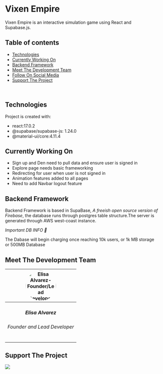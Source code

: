 # Vixen Empire

Vixen Empire is an interactive simulation game using React and Supabase.js. 

## Table of contents
* [Technologies](#technologies)
* [Currently Working On](#currently-working-on)
* [Backend Framework](#backend-framework)
* [Meet The Development Team](#meet-the-development-team)
* [Follow On Social Media](#follow-on-social-media)
* [Support The Project](#support-the-project)
<br>

## Technologies

Project is created with:
* react:17.0.2
* @supabase/supabase-js: 1.24.0
* @material-ui/core:4.11.4

## Currently Working On

- Sign up and Den need to pull data and ensure user is signed in 
- Explore page needs basic frameworking
- Redirecting for user when user is not signed in
- Animation features added to all pages
- Need to add Navbar logout feature


## Backend Framework

<p>Backend Framework is based in SupaBase, <em>A freeish open source version of Firebase</em>, the database runs through postgres table structure.The server is generated through AWS west-coast instance.</p>

 *Important DB INFO 🛑*

<p>The Dabase will begin charging once reaching 10k users, or 1k MB storage or 500MB Database  </p>

## Meet The Development Team
|<img class="profile-img" src="https://github.com/Elisa-Alvarez.png" alt="Elisa Alvarez-Founder/Lead Developer Github Profile Image" height=100 width=100 style="border-radius:50%"/>|
|:---------------------------------------------------------------------------:|
|<h5>Elisa Alvarez</h5><h6>Founder and Lead Developer</h6>|

## Support The Project

<a href="https://www.buymeacoffee.com/VixenEmpire"><img src="https://img.buymeacoffee.com/button-api/?text=Buy the team a coffee&emoji=&slug=VixenEmpire&button_colour=c77400&font_colour=ffffff&font_family=Comic&outline_colour=ffffff&coffee_colour=FFDD00"></a>

